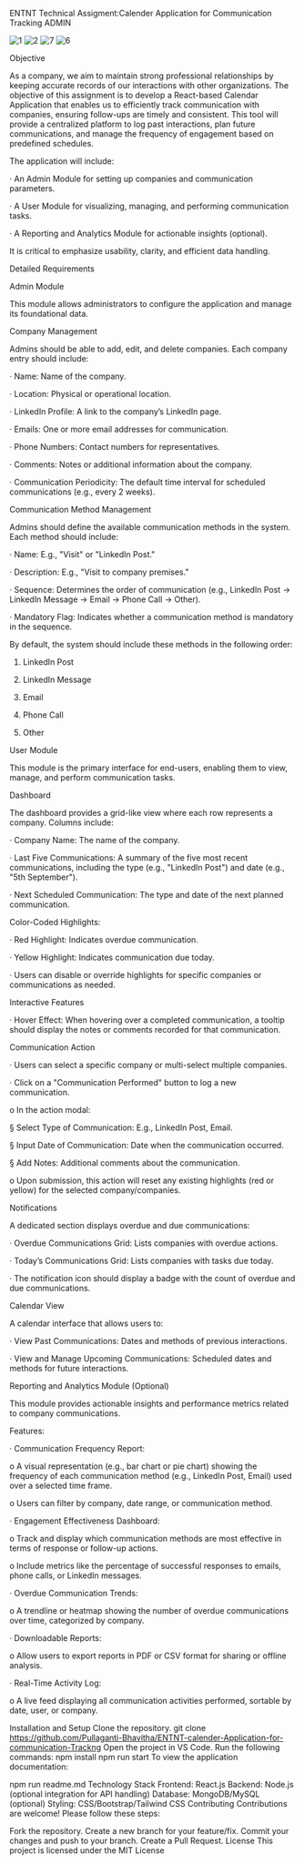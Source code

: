 ENTNT Technical Assigment:Calender Application for Communication Tracking ADMIN

![1](https://github.com/user-attachments/assets/974c269b-b927-4639-abb0-98afa6274571)
![2](https://github.com/user-attachments/assets/c679100b-5100-433b-9f0c-7c63c89e523a)
![7](https://github.com/user-attachments/assets/4c144d51-e965-469d-aa48-c734d52a8dba)
![6](https://github.com/user-attachments/assets/7599584a-a3f0-4961-bc5e-fd5eed795b6b)

Objective

As a company, we aim to maintain strong professional relationships by keeping accurate records of our interactions with other organizations. The objective of this assignment is to develop a React-based Calendar Application that enables us to efficiently track communication with companies, ensuring follow-ups are timely and consistent. This tool will provide a centralized platform to log past interactions, plan future communications, and manage the frequency of engagement based on predefined schedules.

The application will include:

· An Admin Module for setting up companies and communication parameters.

· A User Module for visualizing, managing, and performing communication tasks.

· A Reporting and Analytics Module for actionable insights (optional).

It is critical to emphasize usability, clarity, and efficient data handling.


Detailed Requirements

Admin Module

This module allows administrators to configure the application and manage its foundational data.

Company Management

Admins should be able to add, edit, and delete companies. Each company entry should include:

· Name: Name of the company.

· Location: Physical or operational location.

· LinkedIn Profile: A link to the company’s LinkedIn page.

· Emails: One or more email addresses for communication.

· Phone Numbers: Contact numbers for representatives.

· Comments: Notes or additional information about the company.

· Communication Periodicity: The default time interval for scheduled communications (e.g., every 2 weeks).

Communication Method Management

Admins should define the available communication methods in the system. Each method should include:

· Name: E.g., "Visit" or "LinkedIn Post."

· Description: E.g., "Visit to company premises."

· Sequence: Determines the order of communication (e.g., LinkedIn Post → LinkedIn Message → Email → Phone Call → Other).

· Mandatory Flag: Indicates whether a communication method is mandatory in the sequence.

By default, the system should include these methods in the following order:

1. LinkedIn Post

2. LinkedIn Message

3. Email

4. Phone Call

5. Other


User Module

This module is the primary interface for end-users, enabling them to view, manage, and perform communication tasks.

Dashboard

The dashboard provides a grid-like view where each row represents a company. Columns include:

· Company Name: The name of the company.

· Last Five Communications: A summary of the five most recent communications, including the type (e.g., "LinkedIn Post") and date (e.g., "5th September").

· Next Scheduled Communication: The type and date of the next planned communication.

Color-Coded Highlights:

· Red Highlight: Indicates overdue communication.

· Yellow Highlight: Indicates communication due today.

· Users can disable or override highlights for specific companies or communications as needed.

Interactive Features

· Hover Effect: When hovering over a completed communication, a tooltip should display the notes or comments recorded for that communication.

Communication Action

· Users can select a specific company or multi-select multiple companies.

· Click on a "Communication Performed" button to log a new communication.

o In the action modal:

§ Select Type of Communication: E.g., LinkedIn Post, Email.

§ Input Date of Communication: Date when the communication occurred.

§ Add Notes: Additional comments about the communication.

o Upon submission, this action will reset any existing highlights (red or yellow) for the selected company/companies.

Notifications

A dedicated section displays overdue and due communications:

· Overdue Communications Grid: Lists companies with overdue actions.

· Today’s Communications Grid: Lists companies with tasks due today.

· The notification icon should display a badge with the count of overdue and due communications.

Calendar View

A calendar interface that allows users to:

· View Past Communications: Dates and methods of previous interactions.

· View and Manage Upcoming Communications: Scheduled dates and methods for future interactions.


Reporting and Analytics Module (Optional)

This module provides actionable insights and performance metrics related to company communications.

Features:

· Communication Frequency Report:

o A visual representation (e.g., bar chart or pie chart) showing the frequency of each communication method (e.g., LinkedIn Post, Email) used over a selected time frame.

o Users can filter by company, date range, or communication method.

· Engagement Effectiveness Dashboard:

o Track and display which communication methods are most effective in terms of response or follow-up actions.

o Include metrics like the percentage of successful responses to emails, phone calls, or LinkedIn messages.

· Overdue Communication Trends:

o A trendline or heatmap showing the number of overdue communications over time, categorized by company.

· Downloadable Reports:

o Allow users to export reports in PDF or CSV format for sharing or offline analysis.

· Real-Time Activity Log:

o A live feed displaying all communication activities performed, sortable by date, user, or company.

Installation and Setup
Clone the repository.
git clone https://github.com/Pullaganti-Bhavitha/ENTNT-calender-Application-for-communication-Trackng
Open the project in VS Code.
Run the following commands:
npm install
npm run start
To view the application documentation:

npm run readme.md
Technology Stack
Frontend: React.js
Backend: Node.js (optional integration for API handling)
Database: MongoDB/MySQL (optional)
Styling: CSS/Bootstrap/Tailwind CSS
Contributing
Contributions are welcome! Please follow these steps:

Fork the repository.
Create a new branch for your feature/fix.
Commit your changes and push to your branch.
Create a Pull Request.
License
This project is licensed under the MIT License
